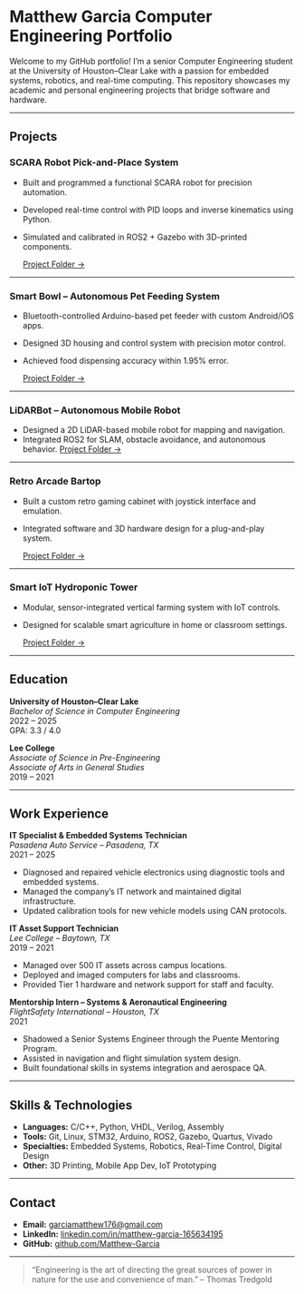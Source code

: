 # Matthew Garcia Computer Engineering Portfolio

Welcome to my GitHub portfolio! I’m a senior Computer Engineering student at the University of Houston–Clear Lake with a passion for embedded systems, robotics, and real-time computing. This repository showcases my academic and personal engineering projects that bridge software and hardware.

---

## Projects

### SCARA Robot Pick-and-Place System
- Built and programmed a functional SCARA robot for precision automation.
- Developed real-time control with PID loops and inverse kinematics using Python.
- Simulated and calibrated in ROS2 + Gazebo with 3D-printed components.

  [Project Folder →](./SCARA-Robot)

---

### Smart Bowl – Autonomous Pet Feeding System
- Bluetooth-controlled Arduino-based pet feeder with custom Android/iOS apps.
- Designed 3D housing and control system with precision motor control.
- Achieved food dispensing accuracy within 1.95% error.

  [Project Folder →](./Smart-Bowl)

---

### LiDARBot – Autonomous Mobile Robot
- Designed a 2D LiDAR-based mobile robot for mapping and navigation.
- Integrated ROS2 for SLAM, obstacle avoidance, and autonomous behavior.
  [Project Folder →](./LiDARBot)

---

### Retro Arcade Bartop
- Built a custom retro gaming cabinet with joystick interface and emulation.
- Integrated software and 3D hardware design for a plug-and-play system.

  [Project Folder →](./Arcade-Bartop)

---

### Smart IoT Hydroponic Tower
- Modular, sensor-integrated vertical farming system with IoT controls.
- Designed for scalable smart agriculture in home or classroom settings.

  [Project Folder →](./Hydroponic-Tower)

---

## Education

**University of Houston–Clear Lake**  
*Bachelor of Science in Computer Engineering*  
2022 – 2025  
GPA: 3.3 / 4.0  

**Lee College**  
*Associate of Science in Pre-Engineering*  
*Associate of Arts in General Studies*  
2019 – 2021

---

## Work Experience

**IT Specialist & Embedded Systems Technician**  
*Pasadena Auto Service – Pasadena, TX*  
2021 – 2025  
- Diagnosed and repaired vehicle electronics using diagnostic tools and embedded systems.
- Managed the company’s IT network and maintained digital infrastructure.
- Updated calibration tools for new vehicle models using CAN protocols.

**IT Asset Support Technician**  
*Lee College – Baytown, TX*  
2019 – 2021  
- Managed over 500 IT assets across campus locations.
- Deployed and imaged computers for labs and classrooms.
- Provided Tier 1 hardware and network support for staff and faculty.

**Mentorship Intern – Systems & Aeronautical Engineering**  
*FlightSafety International – Houston, TX*  
2021  
- Shadowed a Senior Systems Engineer through the Puente Mentoring Program.
- Assisted in navigation and flight simulation system design.
- Built foundational skills in systems integration and aerospace QA.

---

## Skills & Technologies

- **Languages:** C/C++, Python, VHDL, Verilog, Assembly
- **Tools:** Git, Linux, STM32, Arduino, ROS2, Gazebo, Quartus, Vivado
- **Specialties:** Embedded Systems, Robotics, Real-Time Control, Digital Design
- **Other:** 3D Printing, Mobile App Dev, IoT Prototyping

---

## Contact

- **Email:** [garciamatthew176@gmail.com](mailto:garciamatthew176@gmail.com)
- **LinkedIn:** [linkedin.com/in/matthew-garcia-165634195](https://linkedin.com/in/matthew-garcia-165634195)
- **GitHub:** [github.com/Matthew-Garcia](https://github.com/Matthew-Garcia)

---

> “Engineering is the art of directing the great sources of power in nature for the use and convenience of man.” – Thomas Tredgold
